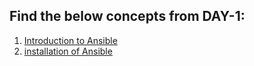 ## Find the below concepts from DAY-1:   

1) [Introduction to Ansible ](/Day_1/Intro_to_Ansible.md)  
2) [installation of Ansible ](/Day_1/Installation_of_Ansible.md)  
   
